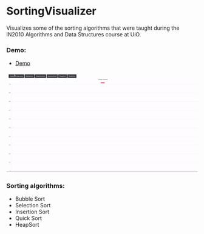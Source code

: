 # SortingVisualizer
Visualizes some of the sorting algorithms that were taught during the IN2010 Algorithms and Data Structures course at UiO.

### Demo:
- [Demo](https://lukamo1996.github.io/SortingVisualizer)

![](gif.gif)
### Sorting algorithms:
- Bubble Sort
- Selection Sort
- Insertion Sort
- Quick Sort
- HeapSort
